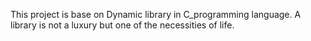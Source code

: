 This project is base on Dynamic library in C_programming language.
A library is not a luxury but one of the necessities of life.
